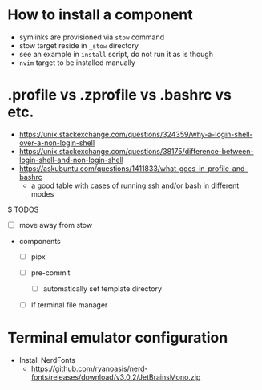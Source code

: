 # How to install a component
- symlinks are provisioned via `stow` command
- stow target reside in `_stow` directory
- see an example in `install` script, do not run it as is though
- `nvim` target to be installed manually

# .profile vs .zprofile vs .bashrc vs etc.
- https://unix.stackexchange.com/questions/324359/why-a-login-shell-over-a-non-login-shell
- https://unix.stackexchange.com/questions/38175/difference-between-login-shell-and-non-login-shell
- https://askubuntu.com/questions/1411833/what-goes-in-profile-and-bashrc
  - a good table with cases of running ssh and/or bash in different modes


$ TODOS

- [ ] move away from stow
- components
  - [ ] pipx
  - [ ] pre-commit
    - [ ] automatically set template directory
  - [ ] lf terminal file manager


# Terminal emulator configuration

- Install NerdFonts
   - https://github.com/ryanoasis/nerd-fonts/releases/download/v3.0.2/JetBrainsMono.zip

